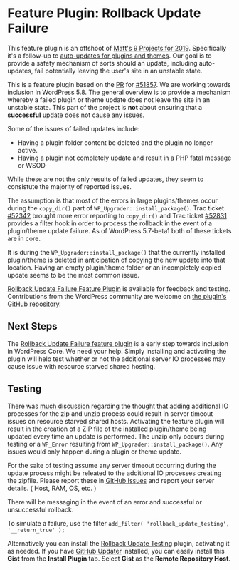 # Feature Plugin: Rollback Update Failure

This feature plugin is an offshoot of [Matt's 9 Projects for 2019](https://make.wordpress.org/core/2018/12/08/9-priorities-for-2019/). Specifically it's a follow-up to [auto-updates for plugins and themes](https://make.wordpress.org/core/2020/02/26/feature-plugin-wp-auto-updates/). Our goal is to provide a safety mechanism of sorts should an update, including auto-updates, fail potentially leaving the user's site in an unstable state.

This is a feature plugin based on the [PR](https://github.com/WordPress/wordpress-develop/pull/860) for [#51857](https://core.trac.wordpress.org/ticket/51857). We are working towards inclusion in WordPress 5.8. The general overview is to provide a mechanism whereby a failed plugin or theme update does not leave the site in an unstable state. This part of the project is **not** about ensuring that a **successful** update does not cause any issues.

Some of the issues of failed updates include:

* Having a plugin folder content be deleted and the plugin no longer active.
* Having a plugin not completely update and result in a PHP fatal message or WSOD

While these are not the only results of failed updates, they seem to consistute the majority of reported issues.

The assumption is that most of the errors in large plugins/themes occur during the `copy_dir()` part of `WP_Upgrader::install_package()`. Trac ticket [#52342](https://core.trac.wordpress.org/ticket/52342) brought more error reporting to `copy_dir()` and Trac ticket [#52831](https://core.trac.wordpress.org/ticket/52381) provides a filter hook in order to process the rollback in the event of a plugin/theme update failure. As of WordPress 5.7-beta1 both of these tickets are in core.

It is during the `WP_Upgrader::install_package()` that the currently installed plugin/theme is deleted in anticipation of copying the new update into that location. Having an empty plugin/theme folder or an incompletely copied update seems to be the most common issue.

[Rollback Update Failure Feature Plugin](https://wordpress.org/plugins/rollback-update-failure) is available for feedback and testing. Contributions from the WordPress community are welcome on [the plugin's GitHub repository](https://github.com/afragen/rollback-update-failure).

## Next Steps

The [Rollback Update Failure feature plugin](https://wordpress.org/plugins/rollback-update-failure) is a early step towards inclusion in WordPress Core. We need your help. Simply installing and activating the plugin will help test whether or not the additional server IO processes may cause issue with resource starved shared hosting.

## Testing

There was [much discussion](https://wordpress.slack.com/archives/CULBN711P/p1609968242405800) regarding the thought that adding additional IO processes for the zip and unzip process could result in server timeout issues on resource starved shared hosts. Activating the feature plugin will result in the creation of a ZIP file of the installed plugin/theme being updated every time an update is performed. The unzip only occurs during testing or a `WP_Error` resulting from `WP_Upgrader::install_package()`. Any issues would only happen during a plugin or theme update.

For the sake of testing assume any server timeout occurring during the update process might be releated to the additional IO processes creating the zipfile. Please report these in [GitHub Issues](https://github.com/afragen/rollback-update-failure/issues) and report your server details. ( Host, RAM, OS, etc. )

There will be messaging in the event of an error and successful or unsuccessful rollback.

To simulate a failure, use the filter `add_filter( 'rollback_update_testing', '__return_true' );`

Alternatively you can install the [Rollback Update Testing](https://gist.github.com/afragen/80b68a6c8826ab37025b05d4519bb4bf) plugin, activating it as needed. If you have [GitHub Updater](https://github.com/afragen/github-updater) installed, you can easily install this **Gist** from the **Install Plugin** tab. Select **Gist** as the **Remote Repository Host**.
